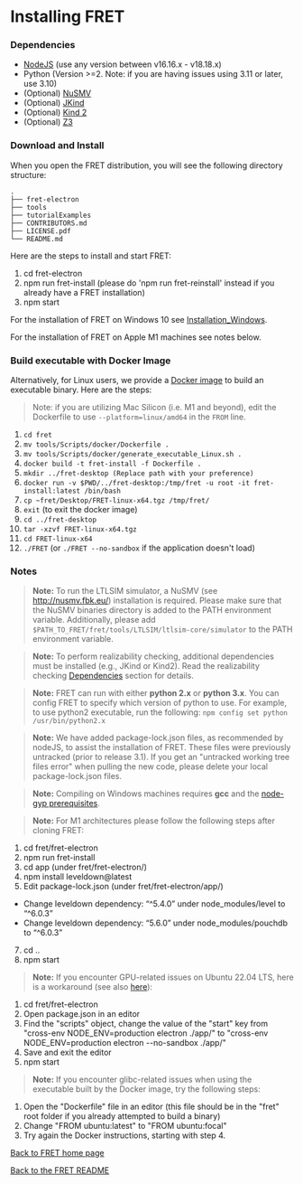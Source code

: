 # Installing FRET

### Dependencies

 * [NodeJS](https://nodejs.org/en/download/) (use any version between v16.16.x - v18.18.x)
 * Python (Version >=2. Note: if you are having issues using 3.11 or later, use 3.10) 
 * (Optional) [NuSMV](http://nusmv.fbk.eu/)
 * (Optional) [JKind](https://github.com/andrewkatis/jkind-1/releases/latest)
 * (Optional) [Kind 2](https://github.com/kind2-mc/kind2/blob/develop/README.rst)
 * (Optional) [Z3](https://github.com/Z3Prover/z3/releases)

### Download and Install

When you open the FRET distribution, you will see the following directory structure:

```
.
├── fret-electron
├── tools
├── tutorialExamples
├── CONTRIBUTORS.md
├── LICENSE.pdf
└── README.md
```

Here are the steps to install and start FRET:

1. cd fret-electron
2. npm run fret-install (please do 'npm run fret-reinstall' instead if you already have a FRET installation)
3. npm start

For the installation of FRET on Windows 10 see [Installation_Windows](installation_windows.md).

For the installation of FRET on Apple M1 machines see notes below.


### Build executable with Docker Image

Alternatively, for Linux users, we provide a [Docker image](../../../../tools/Scripts/docker) to build an executable binary. Here are the steps:

> Note: if you are utilizing Mac Silicon (i.e. M1 and beyond), edit the Dockerfile to use `--platform=linux/amd64` in the `FROM` line.

1. `cd fret`
2. `mv tools/Scripts/docker/Dockerfile .`
3. `mv tools/Scripts/docker/generate_executable_Linux.sh .`
4. `docker build -t fret-install -f Dockerfile .`
5. `mkdir ../fret-desktop (Replace path with your preference)`
6. `docker run -v $PWD/../fret-desktop:/tmp/fret -u root -it fret-install:latest /bin/bash`
7. `cp ~fret/Desktop/FRET-linux-x64.tgz /tmp/fret/`
8. `exit` (to exit the docker image)
9. `cd ../fret-desktop`
10. `tar -xzvf FRET-linux-x64.tgz`
11. `cd FRET-linux-x64`
12. `./FRET` (or `./FRET --no-sandbox` if the application doesn't load)

### Notes

> __Note:__ To run the LTLSIM simulator, a NuSMV (see http://nusmv.fbk.eu/) installation is required. Please make sure that the NuSMV binaries directory is added to the PATH environment variable. Additionally, please add `$PATH_TO_FRET/fret/tools/LTLSIM/ltlsim-core/simulator` to the PATH environment variable.

> __Note:__ To perform realizability checking, additional dependencies must be installed (e.g., JKind or Kind2). Read the realizability checking [Dependencies](../exports/realizabilityManual.md) section for details.

> __Note:__ FRET can run with either **python 2.x** or **python 3.x**. You can config FRET to specify which version of python to use. For example, to use python2 executable, run the following: `npm config set python /usr/bin/python2.x`

> __Note:__ We have added package-lock.json files, as recommended by nodeJS, to assist the installation of FRET. These files were previously untracked (prior to release 3.1). If you get an "untracked working tree files error" when pulling the new code, please delete your local package-lock.json files.

> __Note:__ Compiling on Windows machines requires  **gcc** and the [node-gyp prerequisites](https://github.com/nodejs/node-gyp#on-windows).

> __Note:__ For M1 architectures please follow the following steps after cloning FRET:
1. cd fret/fret-electron
2. npm run fret-install
4. cd app (under fret/fret-electron/)
5. npm install leveldown@latest
6. Edit package-lock.json (under fret/fret-electron/app/)
- Change leveldown dependency: “^5.4.0” under node_modules/level to “^6.0.3”
- Change leveldown dependency: “5.6.0” under node_modules/pouchdb to “^6.0.3”
7. cd ..
8. npm start

> __Note:__ If you encounter GPU-related issues on Ubuntu 22.04 LTS, here is a workaround (see also [here]( https://github.com/NASA-SW-VnV/fret/issues/46)):
1. cd fret/fret-electron
2. Open package.json in an editor
3. Find the "scripts" object, change the value of the "start" key from "cross-env NODE_ENV=production electron ./app/" to "cross-env NODE_ENV=production electron --no-sandbox ./app/"
4. Save and exit the editor
5. npm start

> __Note:__ If you encounter glibc-related issues when using the executable built by the Docker image, try the following steps:
1. Open the "Dockerfile" file in an editor (this file should be in the "fret" root folder if you already attempted to build a binary)
2. Change "FROM ubuntu:latest" to "FROM ubuntu:focal"
3. Try again the Docker instructions, starting with step 4.

[Back to FRET home page](../userManual.md)

[Back to the FRET README](../../../../README.md)
